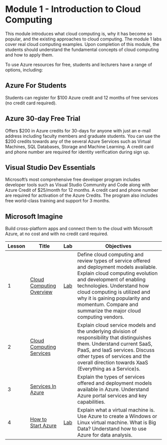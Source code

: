 # Module 1 - Introduction to Cloud Computing

This module introduces what cloud computing is, why it has become so popular, and the existing approaches to cloud computing. The module 1 labs cover real cloud computing examples. Upon completion of this module, the students should understand the fundamental concepts of cloud computing and how to apply them.

To use Azure resources for free, students and lecturers have a range of options, including:

## Azure For Students

Students can register for $100 Azure credit and 12 months of free services (no credit card required). 

## Azure 30-day Free Trial

Offers $200 in Azure credits for 30-days for anyone with just an e-mail address including faculty members and graduate students. You can use the $200 credits towards any of the several Azure Services such as Virtual Machines, SQL Databases, Storage and Machine Learning. A credit card and phone number are required for identity verification during sign up.

## Visual Studio Dev Essentials

Microsoft’s most comprehensive free developer program includes developer tools such as Visual Studio Community and Code along with Azure Credit of $25/month for 12 months. A credit card and phone number are required for activation of the Azure Credits. The program also includes free world-class training and support for 3 months.

## Microsoft Imagine

Build cross-platform apps and connect them to the cloud with Microsoft Azure, at no cost and with no credit card required.


| Lesson | Title | Lab | Objectives |
| ------ | ----- | --- | ---------- |
| 1 | [Cloud Computing Overview](./Lessons/Module1_Lesson1%20Introduction%20to%20Cloud%20Computing.pptx) | [Lab](./Labs/Module%201%20Lesson%201%20Activating%20your%20Azure%20Pass%20and%20Using%20the%20Azure%20Portal%20Lab.docx) | Define cloud computing and review types of service offered and deployment models available. Explain cloud computing evolution and development of enabling technologies. Understand how cloud computing is utilized and why it is gaining popularity and momentum. Compare and summarize the major cloud computing vendors. |
| 2 | [Cloud Computing Services](./Lessons/Module1_Lesson2%20Introduction%20to%20Cloud%20Services.pptx) | | Explain cloud service models and the underlying division of responsibility that distinguishes them. Understand current SaaS, PaaS, and IaaS services. Discuss other types of services and the overall direction towards XaaS (Everything as a Service)s. |
| 3 | [Services In Azure](./Lessons/Module1_Lesson3%20Services%20in%20Azure.pptx) | | Explain the types of services offered and deployment models available in Azure. Understand Azure portal services and key capabilities. |
| 4 | [How to Start Azure](./Lessons/Module1_Lesson4%20How%20to%20start%20Azure.pptx) | [Lab](./Labs/Module%201%20Lesson%204%20How%20to%20start%20Azure%20Lab.docx) | Explain what a virtual machine is. Use Azure to create a Windows or Linux virtual machine. What is Big Data? Understand how to use Azure for data analysis. |
